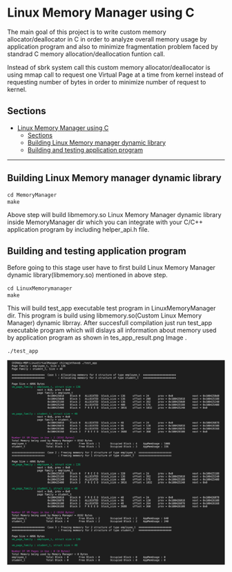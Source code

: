 # Linux Memory Manager using C
The main goal of this project is to write custom memory allocator/deallocator in C in order to analyze overall memory usage by application program and also to minimize fragmentation problem faced by standrad C memory allocation/deallocation funtion call.

Instead of sbrk system call this custom memory allocator/deallocator is using mmap call to request one Virtual Page at a time from kernel instead of requesting number of bytes in order to minimize number of request to kernel.


## Sections
- [Linux Memory Manager using C](#linux-memory-manager-using-c)
  - [Sections](#sections)
  - [Building Linux Memory manager dynamic library](#building-linux-memory-manager-dynamic-library)
  - [Building and testing application program](#building-and-testing-application-program)

---
## Building Linux Memory manager dynamic library
```
cd MemoryManager
make
```
Above step will build libmemory.so Linux Memory Manager dynamic library inside MemoryManager dir which you can integrate with your C/C++ application program by including helper_api.h file.


## Building and testing application program
Before going to this stage user have to first build Linux Memory Manager dynamic library(libmemory.so) mentioned in above step.
```
cd LinuxMemorymanager
make
```
This will build test_app executable test program in LinuxMemoryManager dir. This program is build using libmemory.so(Custom Linux Memory Manager) dynamic librray.
After succesfull compilation just run test_app executable program which will dislays all information about memory used by application program as shown in tes_app_result.png Image .
```
./test_app
```

<img src="./tes_app_result.png">
